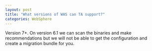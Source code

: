 ```yaml
---
layout: post
title: "What versions of WAS can TA support?"
categories: WebSphere
---
```


Version 7+. On version 6.1 we can scan the binaries and make recommendations but we will not be able to get the configuration and create a migration bundle for you.
